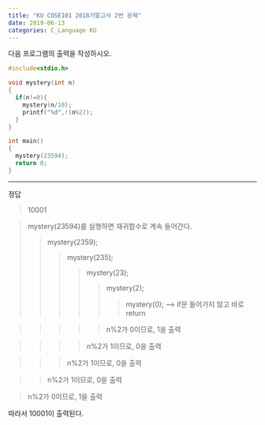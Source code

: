```yaml
---
title: "KU COSE101 2018기말고사 2번 문제"
date: 2019-06-13
categories: C_Language KU
---
```


다음 프로그램의 출력을 작성하시오.

~~~c
#include<stdio.h>

void mystery(int n)
{
  if(n!=0){
    mystery(n/10);
    printf("%d",!(n%2));
  }
}

int main()
{
  mystery(23594);
  return 0;
}
~~~

***

정답
>10001

>mystery(23594)를 실행하면 재귀함수로 계속 들어간다.
>>mystery(2359);
>>>mystery(235);
>>>>mystery(23);
>>>>>mystery(2);
>>>>>>mystery(0); --> if문 들어가지 않고 바로 return

>>>>>n%2가 0이므로, 1을 출력

>>>>n%2가 1이므로, 0을 출력

>>>n%2가 1이므로, 0을 출력

>>n%2가 1이므로, 0을 출력

>n%2가 0이므로, 1을 출력

따라서 10001이 출력된다.
